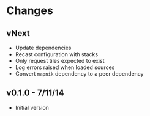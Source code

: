 # Changes

## vNext

* Update dependencies
* Recast configuration with stacks
* Only request tiles expected to exist
* Log errors raised when loaded sources
* Convert `mapnik` dependency to a peer dependency

## v0.1.0 - 7/11/14

* Initial version
